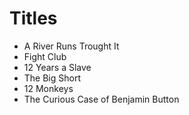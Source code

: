 # Titles

* A River Runs Trought It
* Fight Club
* 12 Years a Slave
* The Big Short
* 12 Monkeys
* The Curious Case of Benjamin Button
